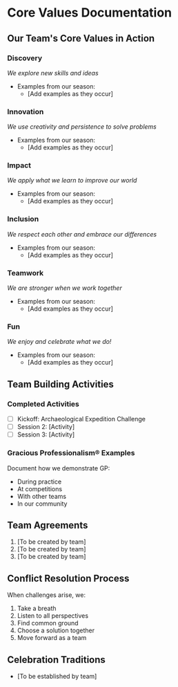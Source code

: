 # Core Values Documentation

## Our Team's Core Values in Action

### Discovery
*We explore new skills and ideas*
- Examples from our season:
  - [Add examples as they occur]

### Innovation
*We use creativity and persistence to solve problems*
- Examples from our season:
  - [Add examples as they occur]

### Impact
*We apply what we learn to improve our world*
- Examples from our season:
  - [Add examples as they occur]

### Inclusion
*We respect each other and embrace our differences*
- Examples from our season:
  - [Add examples as they occur]

### Teamwork
*We are stronger when we work together*
- Examples from our season:
  - [Add examples as they occur]

### Fun
*We enjoy and celebrate what we do!*
- Examples from our season:
  - [Add examples as they occur]

## Team Building Activities

### Completed Activities
- [ ] Kickoff: Archaeological Expedition Challenge
- [ ] Session 2: [Activity]
- [ ] Session 3: [Activity]

### Gracious Professionalism® Examples
Document how we demonstrate GP:
- During practice
- At competitions
- With other teams
- In our community

## Team Agreements
1. [To be created by team]
2. [To be created by team]
3. [To be created by team]

## Conflict Resolution Process
When challenges arise, we:
1. Take a breath
2. Listen to all perspectives
3. Find common ground
4. Choose a solution together
5. Move forward as a team

## Celebration Traditions
- [To be established by team]